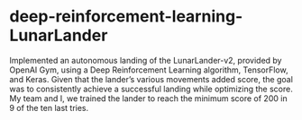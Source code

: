 # deep-reinforcement-learning-LunarLander
Implemented an autonomous landing of the LunarLander-v2, provided by OpenAI Gym, using a Deep Reinforcement Learning algorithm, TensorFlow, and Keras.
Given that the lander’s various movements added score, the goal was to consistently achieve a successful landing while optimizing the score. My team and I, we trained the lander to reach the minimum score of 200 in 9 of the ten last tries.
